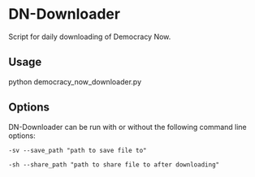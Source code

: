 # DN-Downloader
Script for daily downloading of Democracy Now.

## Usage
python democracy_now_downloader.py

## Options
DN-Downloader can be run with or without the following command line options:

    -sv --save_path "path to save file to"
  
    -sh --share_path "path to share file to after downloading"
